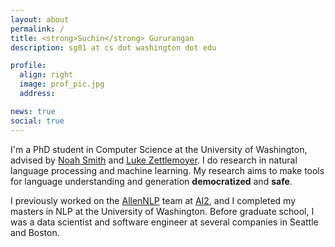 ```yaml
---
layout: about
permalink: /
title: <strong>Suchin</strong> Gururangan
description: sg01 at cs dot washington dot edu

profile:  
  align: right
  image: prof_pic.jpg
  address:

news: true
social: true
---
```


I'm a PhD student in Computer Science at the University of Washington, advised by [Noah Smith](https://homes.cs.washington.edu/~nasmith/) and [Luke Zettlemoyer](https://homes.cs.washington.edu/~lsz/). I do research in natural language processing and machine learning. My research aims to make tools for language understanding and generation **democratized** and **safe**.

I previously worked on the  [AllenNLP](http://allennlp.org) team at [AI2](http://allenai.org), and I completed my masters in NLP at the University of Washington. Before graduate school, I was a data scientist and software engineer at several companies in Seattle and Boston.


